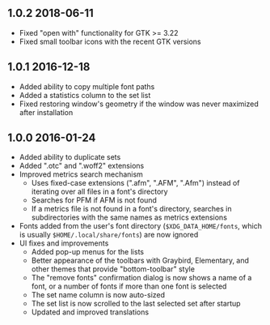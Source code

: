 ## 1.0.2 2018-06-11

* Fixed "open with" functionality for GTK >= 3.22
* Fixed small toolbar icons with the recent GTK versions


## 1.0.1 2016-12-18

* Added ability to copy multiple font paths
* Added a statistics column to the set list
* Fixed restoring window's geometry if the window was never maximized
  after installation


## 1.0.0 2016-01-24

* Added ability to duplicate sets
* Added ".otc" and ".woff2" extensions
* Improved metrics search mechanism
    * Uses fixed-case extensions (".afm", ".AFM", ".Afm") instead of
      iterating over all files in a font's directory
    * Searches for PFM if AFM is not found
    * If a metrics file is not found in a font's directory, searches in
  subdirectories with the same names as metrics extensions
* Fonts added from the user's font directory (`$XDG_DATA_HOME/fonts`,
    which is usually `$HOME/.local/share/fonts`) are now ignored
* UI fixes and improvements
    * Added pop-up menus for the lists
    * Better appearance of the toolbars with Graybird, Elementary, and
      other themes that provide "bottom-toolbar" style
    * The "remove fonts" confirmation dialog is now shows a name of a
      font, or a number of fonts if more than one font is selected
    * The set name column is now auto-sized
    * The set list is now scrolled to the last selected set after
      startup
    * Updated and improved translations
